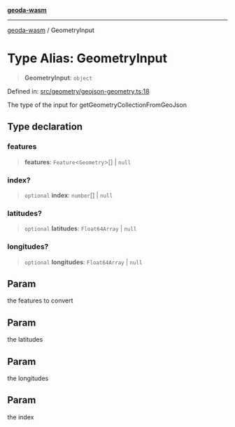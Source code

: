 [**geoda-wasm**](../README.md)

***

[geoda-wasm](../globals.md) / GeometryInput

# Type Alias: GeometryInput

> **GeometryInput**: `object`

Defined in: [src/geometry/geojson-geometry.ts:18](https://github.com/GeoDaCenter/geoda-lib/blob/0ad3977fd23db605b1dc766f99d329a28ef59f68/src/js/src/geometry/geojson-geometry.ts#L18)

The type of the input for getGeometryCollectionFromGeoJson

## Type declaration

### features

> **features**: `Feature`\<`Geometry`\>[] \| `null`

### index?

> `optional` **index**: `number`[] \| `null`

### latitudes?

> `optional` **latitudes**: `Float64Array` \| `null`

### longitudes?

> `optional` **longitudes**: `Float64Array` \| `null`

## Param

the features to convert

## Param

the latitudes

## Param

the longitudes

## Param

the index
